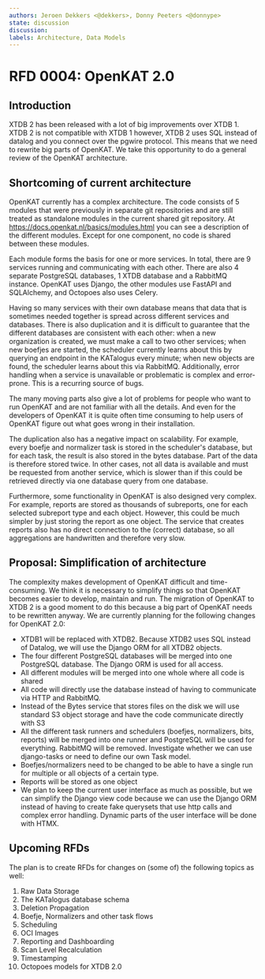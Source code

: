 ```yaml
---
authors: Jeroen Dekkers <@dekkers>, Donny Peeters <@donnype>
state: discussion
discussion:
labels: Architecture, Data Models
---
```


# RFD 0004: OpenKAT 2.0

## Introduction

XTDB 2 has been released with a lot of big improvements over XTDB 1. XTDB 2 is not compatible with XTDB 1 however, XTDB
2 uses SQL instead of datalog and you connect over the pgwire protocol. This means that we need to rewrite big parts of
OpenKAT. We take this opportunity to do a general review of the OpenKAT architecture.

## Shortcoming of current architecture

OpenKAT currently has a complex architecture. The code consists of 5 modules that were previously in separate git
repositories and are still treated as standalone modules in the current shared git repository.
At https://docs.openkat.nl/basics/modules.html you can see a description of the different modules. Except for one
component, no code is shared between these modules.

Each module forms the basis for one or more services. In total, there are 9 services running and communicating with each
other. There are also 4 separate PostgreSQL databases, 1 XTDB database and a RabbitMQ instance. OpenKAT uses Django, the
other modules use FastAPI and SQLAlchemy, and Octopoes also uses Celery.

Having so many services with their own database means that data that is sometimes needed together is spread across
different services and databases. There is also duplication and it is difficult to guarantee that the different
databases are consistent with each other: when a new organization is created, we must make a call to two other services;
when new boefjes are started, the scheduler currently learns about this by querying an endpoint in the KATalogus every
minute; when new objects are found, the scheduler learns about this via RabbitMQ. Additionally, error handling when a
service is unavailable or problematic is complex and error-prone. This is a recurring source of bugs.

The many moving parts also give a lot of problems for people who want to run OpenKAT and are not familiar with all the
details. And even for the developers of OpenKAT it is quite often time consuming to help users of OpenKAT figure out
what goes wrong in their installation.

The duplication also has a negative impact on scalability. For example, every boefje and normalizer task is stored in
the scheduler's database, but for each task, the result is also stored in the bytes database. Part of the data is
therefore stored twice. In other cases, not all data is available and must be requested from another service, which is
slower than if this could be retrieved directly via one database query from one database.

Furthermore, some functionality in OpenKAT is also designed very complex. For example, reports are stored as
thousands of subreports, one for each selected subreport type and each object. However, this could be much simpler
by just storing the report as one object. The service that creates reports also has no direct connection to the
(correct) database, so all aggregations are handwritten and therefore very slow.

## Proposal: Simplification of architecture

The complexity makes development of OpenKAT difficult and time-consuming. We think it is necessary to simplify things so
that OpenKAT becomes easier to develop, maintain and run. The migration of OpenKAT to XTDB 2 is a good moment to do this
because a big part of OpenKAT needs to be rewritten anyway. We are currently planning for the following changes for
OpenKAT 2.0:

- XTDB1 will be replaced with XTDB2. Because XTDB2 uses SQL instead of Datalog, we will use the Django ORM for all XTDB2
  objects.
- The four different PostgreSQL databases will be merged into one PostgreSQL database. The Django ORM is used for all
  access.
- All different modules will be merged into one whole where all code is shared
- All code will directly use the database instead of having to communicate via HTTP and RabbitMQ.
- Instead of the Bytes service that stores files on the disk we will use standard S3 object storage and have the code
  communicate directly with S3
- All the different task runners and schedulers (boefjes, normalizers, bits, reports) will be merged into one runner and
  PostgreSQL will be used for everything. RabbitMQ will be removed. Investigate whether we can use django-tasks or need
  to define our own Task model.
- Boefjes/normalizers need to be changed to be able to have a single run for multiple or all objects of a certain type.
- Reports will be stored as one object
- We plan to keep the current user interface as much as possible, but we can simplify the Django view code because we
  can use the Django ORM instead of having to create fake querysets that use http calls and complex error handling.
  Dynamic parts of the user interface will be done with HTMX.

## Upcoming RFDs

The plan is to create RFDs for changes on (some of) the following topics as well:

1. Raw Data Storage
2. The KATalogus database schema
3. Deletion Propagation
4. Boefje, Normalizers and other task flows
5. Scheduling
6. OCI Images
7. Reporting and Dashboarding
8. Scan Level Recalculation
9. Timestamping
10. Octopoes models for XTDB 2.0
